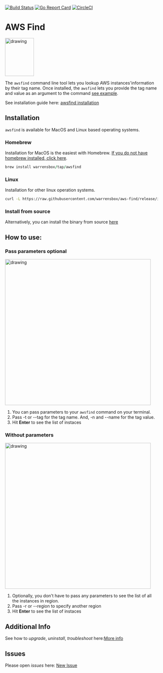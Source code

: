 [![Build Status](https://travis-ci.org/warrensbox/aws-find.svg?branch=master)](https://travis-ci.org/warrensbox/aws-find)
[![Go Report Card](https://goreportcard.com/badge/github.com/warrensbox/aws-find)](https://goreportcard.com/report/github.com/warrensbox/aws-find)
[![CircleCI](https://circleci.com/gh/warrensbox/aws-find/tree/release.svg?style=shield&circle-token=518d496e953ed4d63075c0fd84b7bac7af68ac7f)](https://circleci.com/gh/warrensbox/aws-find/tree/release)


# AWS Find

<img style="text-allign:center" src="https://s3.us-east-2.amazonaws.com/kepler-images/warrensbox/aws-find/smallerlogo.png" alt="drawing" width="95" height="125"/>

<!-- ![gopher](https://s3.us-east-2.amazonaws.com/kepler-images/warrensbox/awsfind/logo.png =100x20) -->

The `awsfind` command line tool lets you lookup AWS instances'information by their tag name. 
Once installed, the `awsfind` lets you provide the tag name and value as an argument to the command [see example](#how-to-use). 

See installation guide here: [awsfind installation](https://warrensbox.github.io/aws-find/)

## Installation

`awsfind` is available for MacOS and Linux based operating systems.

### Homebrew

Installation for MacOS is the easiest with Homebrew. [If you do not have homebrew installed, click here](https://brew.sh/). 


```ruby
brew install warrensbox/tap/awsfind
```

### Linux

Installation for other linux operation systems.

```sh
curl -L https://raw.githubusercontent.com/warrensbox/aws-find/release/install.sh | bash
```

### Install from source

Alternatively, you can install the binary from source [here](https://github.com/warrensbox/aws-find/releases) 

## How to use:
### Pass parameters optional
<img align="center" src="https://s3.us-east-2.amazonaws.com/kepler-images/warrensbox/aws-find/awsfindemo.gif" alt="drawing" style="width: 480px;" /> 

1. You can pass parameters to your `awsfind` command on your terminal. 
2. Pass -t or --tag for the tag name. And, -n and --name for the tag value. 
3. Hit **Enter** to see the list of instaces 

### Without parameters
 <img align="center" src="https://s3.us-east-2.amazonaws.com/kepler-images/warrensbox/aws-find/awsfindemo1.gif" alt="drawing" style="width: 480px;" /> 

1. Optionally, you don't have to pass any parameters to see the list of all the instances in region.</li>
2. Pass -r or --region to specify another region</li>
3. Hit **Enter** to see the list of instaces 

## Additional Info

See how to *upgrade*, *uninstall*, *troubleshoot* here:[More info](https://warrensbox.github.io/aws-find/additional)


## Issues

Please open  *issues* here: [New Issue](https://github.com/warrensbox/aws-find/issues)








